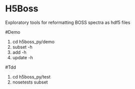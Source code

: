 # H5Boss
Exploratory tools for reformatting BOSS spectra as hdf5 files

#Demo
1. cd h5boss_py/demo
2. subset -h
3. add -h
4. update -h

#Tdd
1. cd h5boss_py/test
2. nosetests subset
